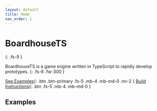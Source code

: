 ```yaml
---
layout: default
title: Home
nav_order: 1
---
```


# BoardhouseTS
{: .fs-9 }

BoardhouseTS is a game engine written in TypeScript to rapidly develop prototypes.
{: .fs-6 .fw-300 }


[See Examples](#examples){: .btn .btn-primary .fs-5 .mb-4 .mb-md-0 .mr-2 } [Build Instructions](https://github.com/pmarsceill/just-the-docs){: .btn .fs-5 .mb-4 .mb-md-0 }


## Examples